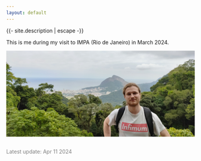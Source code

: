 ```yaml
---
layout: default
---
```


<p>{{- site.description | escape -}}</p>

This is me during my visit to IMPA (Rio de Janeiro) in March 2024.

<div align="center" style="overflow:hidden;">
   <img src="/assets/lookatthisdude.jpg" alt="Me in Rio" style="margin:-25% 0px -5% 0px;">
</div>

<br>

<p style="color: #828282;">Latest update: Apr 11 2024</p>
